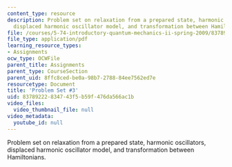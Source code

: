 ```yaml
---
content_type: resource
description: Problem set on relaxation from a prepared state, harmonic oscillators,
  displaced harmonic oscillator model, and transformation between Hamiltonians.
file: /courses/5-74-introductory-quantum-mechanics-ii-spring-2009/83789222834743f5b59f476da566ac1b_MIT5_74s09_pset03.pdf
file_type: application/pdf
learning_resource_types:
- Assignments
ocw_type: OCWFile
parent_title: Assignments
parent_type: CourseSection
parent_uid: 8ffc8ced-be0a-98b7-2788-84ee7562ed7e
resourcetype: Document
title: 'Problem Set #3'
uid: 83789222-8347-43f5-b59f-476da566ac1b
video_files:
  video_thumbnail_file: null
video_metadata:
  youtube_id: null
---
```

Problem set on relaxation from a prepared state, harmonic oscillators, displaced harmonic oscillator model, and transformation between Hamiltonians.

